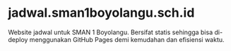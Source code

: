 # jadwal.sman1boyolangu.sch.id

Website jadwal untuk SMAN 1 Boyolangu. Bersifat statis sehingga bisa di-deploy menggunakan GitHub Pages demi kemudahan dan efisiensi waktu.

